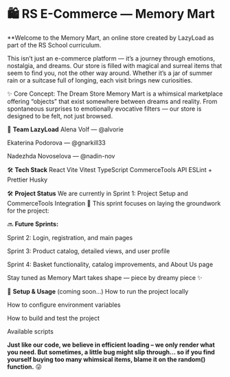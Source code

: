 # 🛍️ **RS E-Commerce — Memory Mart**

**Welcome to the Memory Mart, an online store created by LazyLoad as part of the RS School curriculum.

This isn’t just an e-commerce platform — it’s a journey through emotions, nostalgia, and dreams.
Our store is filled with magical and surreal items that seem to find you, not the other way around. Whether it’s a jar of summer rain or a suitcase full of longing, each visit brings new curiosities.

✨ Core Concept: The Dream Store
Memory Mart is a whimsical marketplace offering “objects” that exist somewhere between dreams and reality.
From spontaneous surprises to emotionally evocative filters — our store is designed to be felt, not just browsed.

🤝 **Team LazyLoad**
Alena Volf — @alvorie

Ekaterina Podorova — @gnarkill33

Nadezhda Novoselova — @nadin-nov

🛠️ **Tech Stack**
React
Vite
Vitest
TypeScript
CommerceTools API
ESLint + Prettier
Husky

🛠️ **Project Status**
We are currently in Sprint 1: Project Setup and CommerceTools Integration 🚀
This sprint focuses on laying the groundwork for the project:

🔜 **Future Sprints:**

Sprint 2: Login, registration, and main pages

Sprint 3: Product catalog, detailed views, and user profile

Sprint 4: Basket functionality, catalog improvements, and About Us page

Stay tuned as Memory Mart takes shape — piece by dreamy piece ✨

📝 **Setup & Usage** (coming soon...)
How to run the project locally

How to configure environment variables

How to build and test the project

Available scripts

**Just like our code, we believe in efficient loading – we only render what you need.
But sometimes, a little bug might slip through... so if you find yourself buying too many whimsical items, blame it on the random() function.** 😜
